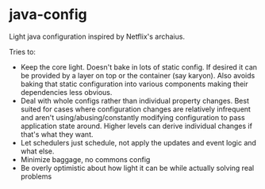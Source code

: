 java-config
===========

Light java configuration inspired by Netflix's archaius.

Tries to:

  * Keep the core light. Doesn't bake in lots of static config. If desired it can be provided
  by a layer on top or the container (say karyon). Also avoids baking that static configuration
  into various components making their dependencies less obvious.
  * Deal with whole configs rather than individual property changes. Best suited for cases where
  configuration changes are relatively infrequent and aren't using/abusing/constantly modifying
  configuration to pass application state around. Higher levels can derive individual changes
  if that's what they want.
  * Let schedulers just schedule, not apply the updates and event logic and what else.
  * Minimize baggage, no commons config
  * Be overly optimistic about how light it can be while actually solving real problems
